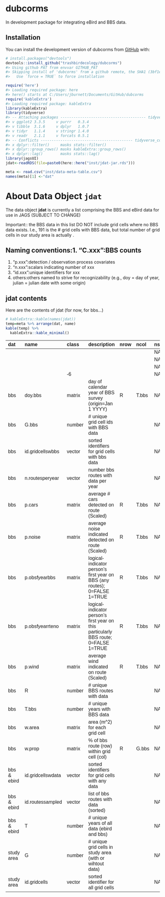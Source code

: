 
<!-- README.md is generated from README.Rmd. Please edit that file -->

# dubcorms

<!-- badges: start -->
<!-- badges: end -->

In development package for integrating eBird and BBS data.

## Installation

You can install the development version of dubcorms from
[GitHub](https://github.com/) with:

``` r
# install.packages("devtools")
devtools::install_github("trashbirdecology/dubcorms")
#> Using github PAT from envvar GITHUB_PAT
#> Skipping install of 'dubcorms' from a github remote, the SHA1 (3bf1e08a) has not changed since last install.
#>   Use `force = TRUE` to force installation
```

``` r
require('here')
#> Loading required package: here
#> here() starts at C:/Users/jburnett/Documents/GitHub/dubcorms
require('kableExtra')
#> Loading required package: kableExtra
library(kableExtra)
library(tidyverse)
#> -- Attaching packages --------------------------------------- tidyverse 1.3.1 --
#> v ggplot2 3.3.5     v purrr   0.3.4
#> v tibble  3.1.6     v dplyr   1.0.7
#> v tidyr   1.1.4     v stringr 1.4.0
#> v readr   2.1.1     v forcats 0.5.1
#> -- Conflicts ------------------------------------------ tidyverse_conflicts() --
#> x dplyr::filter()     masks stats::filter()
#> x dplyr::group_rows() masks kableExtra::group_rows()
#> x dplyr::lag()        masks stats::lag()
library(jagsUI)
jdat<-readRDS(file=paste0(here::here("inst/jdat-jar.rds")))

meta <- read.csv("inst/data-meta-table.csv")
names(meta)[1] <-"dat"
```

# About Data Object `jdat`

The data object **jdat** is currently a list comprising the BBS and
eBird data for use in JAGS (SUBJECT TO CHANGE)

Important:: the BBS data in this list DO NOT include grid cells where no
BBS data exists. I.e., 191 is the # grid cells with BBS data, but total
number of grid cells in our study area is actually .

## Naming conventions:1. “C.xxx”:BBS counts

1.  “p.xxx”:detection / observation process covariates
2.  “n.xxx”:scalars indicating number of xxx
3.  “id.xxx”:unique identifiers for xxx
4.  others:others named to strive for recognizability (e.g., doy = day
    of year, julian = julian date with some origin)

## jdat contents

Here are the contents of jdat (for now, for bbs…)

``` r
# kableExtra::kable(names(jdat))
temp=meta %>% arrange(dat, name)
kable(temp) %>% 
  kableExtra::kable_minimal()
```

<table class=" lightable-minimal" style="font-family: &quot;Trebuchet MS&quot;, verdana, sans-serif; margin-left: auto; margin-right: auto;">
<thead>
<tr>
<th style="text-align:left;">
dat
</th>
<th style="text-align:left;">
name
</th>
<th style="text-align:left;">
class
</th>
<th style="text-align:left;">
description
</th>
<th style="text-align:left;">
nrow
</th>
<th style="text-align:left;">
ncol
</th>
<th style="text-align:left;">
nslice
</th>
<th style="text-align:left;">
length
</th>
</tr>
</thead>
<tbody>
<tr>
<td style="text-align:left;">
</td>
<td style="text-align:left;">
</td>
<td style="text-align:left;">
</td>
<td style="text-align:left;">
</td>
<td style="text-align:left;">
</td>
<td style="text-align:left;">
</td>
<td style="text-align:left;">
NA
</td>
<td style="text-align:left;">
</td>
</tr>
<tr>
<td style="text-align:left;">
</td>
<td style="text-align:left;">
</td>
<td style="text-align:left;">
</td>
<td style="text-align:left;">
</td>
<td style="text-align:left;">
</td>
<td style="text-align:left;">
</td>
<td style="text-align:left;">
NA
</td>
<td style="text-align:left;">
</td>
</tr>
<tr>
<td style="text-align:left;">
</td>
<td style="text-align:left;">
</td>
<td style="text-align:left;">
</td>
<td style="text-align:left;">
</td>
<td style="text-align:left;">
</td>
<td style="text-align:left;">
</td>
<td style="text-align:left;">
NA
</td>
<td style="text-align:left;">
</td>
</tr>
<tr>
<td style="text-align:left;">
</td>
<td style="text-align:left;">
</td>
<td style="text-align:left;">
-6
</td>
<td style="text-align:left;">
</td>
<td style="text-align:left;">
</td>
<td style="text-align:left;">
</td>
<td style="text-align:left;">
NA
</td>
<td style="text-align:left;">
</td>
</tr>
<tr>
<td style="text-align:left;">
bbs
</td>
<td style="text-align:left;">
doy.bbs
</td>
<td style="text-align:left;">
matrix
</td>
<td style="text-align:left;">
day of calendar year of BBS survey (origin=Jan 1 YYYY)
</td>
<td style="text-align:left;">
R
</td>
<td style="text-align:left;">
T.bbs
</td>
<td style="text-align:left;">
NA
</td>
<td style="text-align:left;">
</td>
</tr>
<tr>
<td style="text-align:left;">
bbs
</td>
<td style="text-align:left;">
G.bbs
</td>
<td style="text-align:left;">
number
</td>
<td style="text-align:left;">
# unique grid cell ids with BBS data
</td>
<td style="text-align:left;">
</td>
<td style="text-align:left;">
</td>
<td style="text-align:left;">
NA
</td>
<td style="text-align:left;">
</td>
</tr>
<tr>
<td style="text-align:left;">
bbs
</td>
<td style="text-align:left;">
id.gridcellswbbs
</td>
<td style="text-align:left;">
vector
</td>
<td style="text-align:left;">
sorted identifiers for grid cells with bbs data
</td>
<td style="text-align:left;">
</td>
<td style="text-align:left;">
</td>
<td style="text-align:left;">
NA
</td>
<td style="text-align:left;">
G.bbs
</td>
</tr>
<tr>
<td style="text-align:left;">
bbs
</td>
<td style="text-align:left;">
n.routesperyear
</td>
<td style="text-align:left;">
vector
</td>
<td style="text-align:left;">
number bbs routes with data per year
</td>
<td style="text-align:left;">
</td>
<td style="text-align:left;">
</td>
<td style="text-align:left;">
NA
</td>
<td style="text-align:left;">
T.bbs
</td>
</tr>
<tr>
<td style="text-align:left;">
bbs
</td>
<td style="text-align:left;">
p.cars
</td>
<td style="text-align:left;">
matrix
</td>
<td style="text-align:left;">
average # cars detected on route (Scaled)
</td>
<td style="text-align:left;">
R
</td>
<td style="text-align:left;">
T.bbs
</td>
<td style="text-align:left;">
NA
</td>
<td style="text-align:left;">
</td>
</tr>
<tr>
<td style="text-align:left;">
bbs
</td>
<td style="text-align:left;">
p.noise
</td>
<td style="text-align:left;">
matrix
</td>
<td style="text-align:left;">
average noise indicated detected on route (Scaled)
</td>
<td style="text-align:left;">
R
</td>
<td style="text-align:left;">
T.bbs
</td>
<td style="text-align:left;">
NA
</td>
<td style="text-align:left;">
</td>
</tr>
<tr>
<td style="text-align:left;">
bbs
</td>
<td style="text-align:left;">
p.obsfyearbbs
</td>
<td style="text-align:left;">
matrix
</td>
<td style="text-align:left;">
logical-indicator person’s first year on BBS (any routes); 0=FALSE
1=TRUE
</td>
<td style="text-align:left;">
R
</td>
<td style="text-align:left;">
T.bbs
</td>
<td style="text-align:left;">
NA
</td>
<td style="text-align:left;">
</td>
</tr>
<tr>
<td style="text-align:left;">
bbs
</td>
<td style="text-align:left;">
p.obsfyearrteno
</td>
<td style="text-align:left;">
matrix
</td>
<td style="text-align:left;">
logical-indicator person’s first year on this particularly BBS route;
0=FALSE 1=TRUE
</td>
<td style="text-align:left;">
R
</td>
<td style="text-align:left;">
T.bbs
</td>
<td style="text-align:left;">
NA
</td>
<td style="text-align:left;">
</td>
</tr>
<tr>
<td style="text-align:left;">
bbs
</td>
<td style="text-align:left;">
p.wind
</td>
<td style="text-align:left;">
matrix
</td>
<td style="text-align:left;">
average wind indicated on route (Scaled)
</td>
<td style="text-align:left;">
R
</td>
<td style="text-align:left;">
T.bbs
</td>
<td style="text-align:left;">
NA
</td>
<td style="text-align:left;">
</td>
</tr>
<tr>
<td style="text-align:left;">
bbs
</td>
<td style="text-align:left;">
R
</td>
<td style="text-align:left;">
number
</td>
<td style="text-align:left;">
# unique BBS routes with data
</td>
<td style="text-align:left;">
</td>
<td style="text-align:left;">
</td>
<td style="text-align:left;">
NA
</td>
<td style="text-align:left;">
</td>
</tr>
<tr>
<td style="text-align:left;">
bbs
</td>
<td style="text-align:left;">
T.bbs
</td>
<td style="text-align:left;">
number
</td>
<td style="text-align:left;">
# unique years with BBS data
</td>
<td style="text-align:left;">
</td>
<td style="text-align:left;">
</td>
<td style="text-align:left;">
NA
</td>
<td style="text-align:left;">
</td>
</tr>
<tr>
<td style="text-align:left;">
bbs
</td>
<td style="text-align:left;">
w.area
</td>
<td style="text-align:left;">
matrix
</td>
<td style="text-align:left;">
area (m^2) for each grid cell
</td>
<td style="text-align:left;">
</td>
<td style="text-align:left;">
</td>
<td style="text-align:left;">
NA
</td>
<td style="text-align:left;">
G
</td>
</tr>
<tr>
<td style="text-align:left;">
bbs
</td>
<td style="text-align:left;">
w.prop
</td>
<td style="text-align:left;">
matrix
</td>
<td style="text-align:left;">
% of bbs route (row) within grid cell (col)
</td>
<td style="text-align:left;">
R
</td>
<td style="text-align:left;">
G.bbs
</td>
<td style="text-align:left;">
NA
</td>
<td style="text-align:left;">
</td>
</tr>
<tr>
<td style="text-align:left;">
bbs & ebird
</td>
<td style="text-align:left;">
id.gridcellswdata
</td>
<td style="text-align:left;">
vector
</td>
<td style="text-align:left;">
sorted identifiers for grid cells with any data
</td>
<td style="text-align:left;">
</td>
<td style="text-align:left;">
</td>
<td style="text-align:left;">
NA
</td>
<td style="text-align:left;">
max(length(G.bbs), length(G.ebird))
</td>
</tr>
<tr>
<td style="text-align:left;">
bbs & ebird
</td>
<td style="text-align:left;">
id.routessampled
</td>
<td style="text-align:left;">
vector
</td>
<td style="text-align:left;">
list of bbs routes with data (sorted)
</td>
<td style="text-align:left;">
</td>
<td style="text-align:left;">
</td>
<td style="text-align:left;">
NA
</td>
<td style="text-align:left;">
R
</td>
</tr>
<tr>
<td style="text-align:left;">
bbs & ebird
</td>
<td style="text-align:left;">
T
</td>
<td style="text-align:left;">
number
</td>
<td style="text-align:left;">
# unique years of all data (ebird and bbs)
</td>
<td style="text-align:left;">
</td>
<td style="text-align:left;">
</td>
<td style="text-align:left;">
NA
</td>
<td style="text-align:left;">
</td>
</tr>
<tr>
<td style="text-align:left;">
study area
</td>
<td style="text-align:left;">
G
</td>
<td style="text-align:left;">
number
</td>
<td style="text-align:left;">
# unique grid cells in study area (with or wihtout data)
</td>
<td style="text-align:left;">
</td>
<td style="text-align:left;">
</td>
<td style="text-align:left;">
NA
</td>
<td style="text-align:left;">
</td>
</tr>
<tr>
<td style="text-align:left;">
study area
</td>
<td style="text-align:left;">
id.gridcells
</td>
<td style="text-align:left;">
vector
</td>
<td style="text-align:left;">
sorted identifier for all grid cells
</td>
<td style="text-align:left;">
</td>
<td style="text-align:left;">
</td>
<td style="text-align:left;">
NA
</td>
<td style="text-align:left;">
G
</td>
</tr>
</tbody>
</table>
